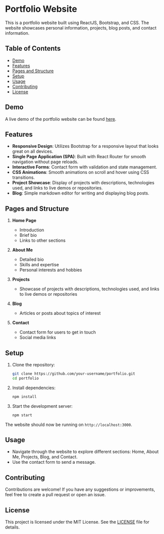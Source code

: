 # Portfolio Website

This is a portfolio website built using ReactJS, Bootstrap, and CSS. The website showcases personal information, projects, blog posts, and contact information.

## Table of Contents
- [Demo](#demo)
- [Features](#features)
- [Pages and Structure](#pages-and-structure)
- [Setup](#setup)
- [Usage](#usage)
- [Contributing](#contributing)
- [License](#license)

## Demo
A live demo of the portfolio website can be found [here](#).

## Features
- **Responsive Design**: Utilizes Bootstrap for a responsive layout that looks great on all devices.
- **Single Page Application (SPA)**: Built with React Router for smooth navigation without page reloads.
- **Interactive Forms**: Contact form with validation and state management.
- **CSS Animations**: Smooth animations on scroll and hover using CSS transitions.
- **Project Showcase**: Display of projects with descriptions, technologies used, and links to live demos or repositories.
- **Blog**: Simple markdown editor for writing and displaying blog posts.

## Pages and Structure
1. **Home Page**
   - Introduction
   - Brief bio
   - Links to other sections

2. **About Me**
   - Detailed bio
   - Skills and expertise
   - Personal interests and hobbies

3. **Projects**
   - Showcase of projects with descriptions, technologies used, and links to live demos or repositories

4. **Blog**
   - Articles or posts about topics of interest

5. **Contact**
   - Contact form for users to get in touch
   - Social media links

## Setup
1. Clone the repository:
    ```bash
    git clone https://github.com/your-username/portfolio.git
    cd portfolio
    ```

2. Install dependencies:
    ```bash
    npm install
    ```

3. Start the development server:
    ```bash
    npm start
    ```

The website should now be running on `http://localhost:3000`.

## Usage
- Navigate through the website to explore different sections: Home, About Me, Projects, Blog, and Contact.
- Use the contact form to send a message.

## Contributing
Contributions are welcome! If you have any suggestions or improvements, feel free to create a pull request or open an issue.

## License
This project is licensed under the MIT License. See the [LICENSE](LICENSE) file for details.
